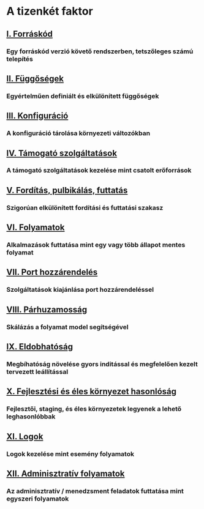 A tizenkét faktor
==================

## [I. Forráskód](./codebase)
### Egy forráskód verzió követő rendszerben, tetszőleges számú telepítés

## [II. Függőségek](./dependencies)
### Egyértelműen definiált és elkülönített függőségek

## [III. Konfiguráció](./config)
### A konfiguráció tárolása környezeti változókban 

## [IV. Támogató szolgáltatások](./backing-services)
### A támogató szolgáltatások kezelése mint csatolt erőforrások 

## [V. Fordítás, pulbikálás, futtatás](./build-release-run)
### Szigorúan elkülönített fordítási és futtatási szakasz

## [VI. Folyamatok](./processes)
### Alkalmazások futtatása mint egy vagy több állapot mentes folyamat 

## [VII. Port hozzárendelés](./port-binding)
### Szolgáltatások kiajánlása port hozzárendeléssel 

## [VIII. Párhuzamosság](./concurrency)
### Skálázás a folyamat model segítségével

## [IX. Eldobhatóság](./disposability)
### Megbíhatóság növelése gyors inditással és megfelelően kezelt tervezett leállítással 

## [X. Fejlesztési és éles környezet hasonlóság](./dev-prod-parity)
### Fejlesztői, staging, és éles környezetek legyenek a lehető leghasonlóbbak 

## [XI. Logok](./logs)
### Logok kezelése mint esemény folyamatok 

## [XII. Adminisztratív folyamatok](./admin-processes)
### Az adminisztratív / menedzsment feladatok futtatása mint egyszeri folyamatok 
